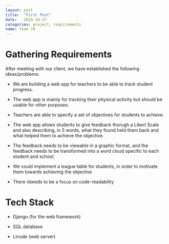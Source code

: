 ```yaml
---
layout: post
title:  "First Post"
date:   2020-10-27
categories: project, requirements
name: Team 19
---
```


# Gathering Requirements

After meeting with our client, we have established the following ideas/problems:

- We are building a web app for teachers to be able to track student progress.

- The web app is mainly for tracking their physical activity but should be usable for other purposes.

- Teachers are able to specify a set of objectives for students to achieve.

- The web app allows students to give feedback thorugh a Likert Scale and also describing, in 5 words, what they found held them back and what helped them to achieve the objective.

- The feedback needs to be viewable in a graphic format, and the feedback needs to be transformed into a word cloud specific to each student and school.

- We could implement a league table for students, in order to motivate them towards achieving the objective

- There nbeeds to be a focus on code-readability

# Tech Stack

- Django (for the web framework)

- SQL database

- Linode (web server)
